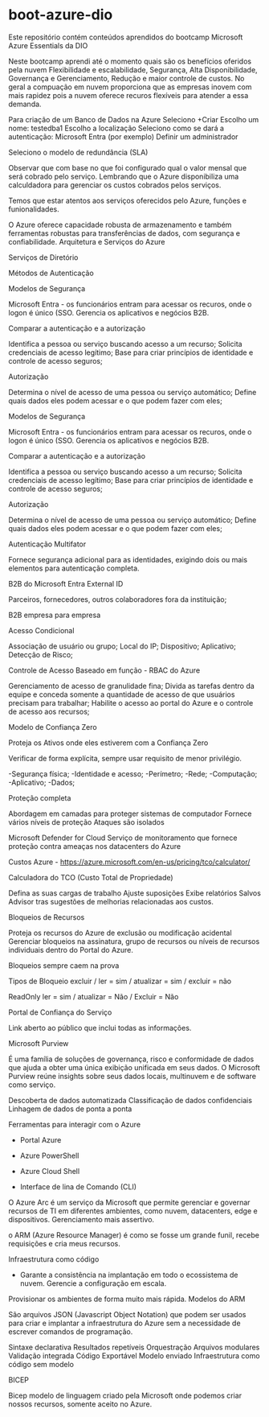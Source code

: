 # boot-azure-dio
Este repositório contém conteúdos aprendidos do bootcamp Microsoft Azure Essentials da DIO

Neste bootcamp aprendi até o momento quais são os benefícios oferidos pela nuvem
Flexibilidade e escalabilidade, Segurança, Alta Disponibilidade, Governança e Gerenciamento, Redução e maior controle de custos.
No geral a compuação em nuvem proporciona que as empresas inovem com mais rapidez pois a nuvem oferece recuros flexíveis para atender a essa demanda.

Para criação de um Banco de Dados na Azure
Seleciono +Criar
Escolho um nome: testedba1
Escolho a localização
Seleciono como se dará a autenticação: Microsoft Entra (por exemplo)
Definir um administrador

Seleciono o modelo de redundância (SLA)

Observar que com base no que foi configurado qual o valor mensal que será cobrado pelo serviço.
Lembrando que o Azure disponibiliza uma calculdadora para gerenciar os custos cobrados pelos serviços.

Temos que estar atentos aos serviços oferecidos pelo Azure, funções e funionalidades.

O Azure oferece capacidade robusta de armazenamento e também ferramentas robustas para transferências de dados, com segurança e confiabilidade.
Arquitetura e Serviços do Azure

Serviços de Diretório

Métodos de Autenticação

Modelos de Segurança


Microsoft Entra - os funcionários entram para acessar os recuros, onde o logon é único (SSO.
Gerencia os aplicativos e negócios B2B.

Comparar a autenticação e a autorização

Identifica a pessoa ou serviço buscando acesso a um recurso;
Solicita credenciais de acesso legítimo;
Base para criar princípios de identidade e controle de acesso seguros;

Autorização

Determina o nível de acesso de uma pessoa ou serviço automático;
Define quais dados eles podem acessar e o que podem fazer com eles;

Modelos de Segurança


Microsoft Entra - os funcionários entram para acessar os recuros, onde o logon é único (SSO.
Gerencia os aplicativos e negócios B2B.


Comparar a autenticação e a autorização

Identifica a pessoa ou serviço buscando acesso a um recurso;
Solicita credenciais de acesso legítimo;
Base para criar princípios de identidade e controle de acesso seguros;

Autorização

Determina o nível de acesso de uma pessoa ou serviço automático;
Define quais dados eles podem acessar e o que podem fazer com eles;

Autenticação Multifator

Fornece segurança adicional para as identidades, exigindo dois ou mais elementos
para autenticação completa.

B2B do Microsoft Entra External ID

Parceiros, fornecedores, outros colaboradores fora da instituição;

B2B empresa para empresa

Acesso Condicional

Associação de usuário ou grupo;
Local do IP;
Dispositivo;
Aplicativo;
Detecção de Risco;

Controle de Acesso Baseado em função - RBAC do Azure

Gerenciamento de acesso de granulidade fina;
Divida as tarefas  dentro da equipe e conceda somente a quantidade
de acesso de que usuários precisam para trabalhar;
Habilite o acesso ao portal do Azure e o controle de acesso aos
recursos;

Modelo de Confiança Zero

Proteja os Ativos onde eles estiverem com a Confiança Zero

Verificar de forma explícita, sempre usar requisito de menor privilégio.

-Segurança física;
-Identidade e acesso;
-Perímetro;
-Rede;
-Computação;
-Aplicativo;
-Dados;

Proteção completa

Abordagem em camadas para proteger sistemas de computador
Fornece vários níveis de proteção
Ataques são isolados

Microsoft Defender for Cloud
Serviço de monitoramento que fornece proteção contra ameaças nos
datacenters do Azure

Custos Azure - https://azure.microsoft.com/en-us/pricing/tco/calculator/

Calculadora do TCO (Custo Total de Propriedade)

Defina as suas cargas de trabalho
Ajuste suposições
Exibe relatórios Salvos
Advisor tras sugestões de melhorias relacionadas aos custos.

Bloqueios de Recursos

Proteja os recursos do Azure de exclusão ou modificação acidental
Gerenciar bloqueios na assinatura, grupo de recursos ou níveis de
recursos individuais dentro do Portal do Azure.

Bloqueios sempre caem na prova

Tipos de Bloqueio
excluir / ler = sim / atualizar = sim / excluir = não

ReadOnly  ler = sim / atualizar = Não / Excluir  = Não


Portal de Confiança do Serviço

Link aberto ao público que inclui todas as informações.

Microsoft Purview

É uma família de soluções de governança, risco e conformidade de dados
que ajuda a obter uma única exibição unificada em seus dados. O Microsoft Purview
reúne insights sobre seus dados locais, multinuvem e de software como serviço.

Descoberta de dados automatizada
Classificação de dados confidenciais
Linhagem de dados de ponta a ponta



Ferramentas para interagir com o Azure

- Portal Azure

- Azure PowerShell

- Azure Cloud Shell

- Interface de lina de Comando (CLI)

O Azure Arc é um serviço da Microsoft que permite gerenciar e governar recursos de TI em diferentes ambientes, como nuvem, datacenters, edge e dispositivos.
Gerenciamento mais assertivo.

o ARM (Azure Resource Manager) é como se fosse um grande funil, recebe requisições e 
cria meus recursos.

Infraestrutura como código
- Garante a consistência na implantação em todo o ecossistema de nuvem.
Gerencie a configuração em escala.

Provisionar os ambientes de forma muito mais rápida.
Modelos do ARM

São arquivos JSON (Javascript Object Notation) que podem ser usados
para criar e implantar a infraestrutura do Azure sem a necessidade
de escrever comandos de programação.

Sintaxe declarativa
Resultados repetíveis
Orquestração
Arquivos modulares
Validação integrada
Código Exportável
Modelo enviado
Infraestrutura como código sem modelo

BICEP

Bicep modelo de linguagem criado pela Microsoft onde podemos criar nossos recursos,
somente aceito no Azure.
















